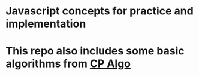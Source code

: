 # Javascript concepts for practice and implementation

# This repo also includes some basic algorithms from [CP Algo](https://cp-algorithms.com/)